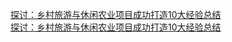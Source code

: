   
[探讨：乡村旅游与休闲农业项目成功打造10大经验总结](http://www.dianyue.me/archives/695/apiwd5rxmw2axrvi/)  
[探讨：乡村旅游与休闲农业项目成功打造10大经验总结](http://www.dianyue.me/archives/333/ygjbu41gwpgxr95h/)